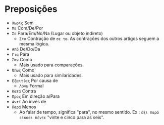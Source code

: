 # Preposições

-   `Χωρίς` Sem
-   `Με` Com/De/Por
-   `Σε` Para/Em/No/Na (Lugar ou objeto indireto)
    -   `Στο` Contração de `σε το`. As contrações dos outros artigos seguem a mesma lógica.
-   `Από` De/Do/Da
-   `Για` Para
-   `Σαν` Como
    -   Mais usado para comparações.
-   `Όπως` Como
    -   Mais usado para similaridades.
-   `Εξαιτίας` Por causa de
    -   `Λόγω` Formal
-   `Κατά` Contra
-   `Προς` Em direção a/Para
-   `Αντί` Ao invés de
-   `Παρά` Menos
    -   Ao falar de tempo, significa "para", no mesmo sentido. Ex.: `έξι παρά είκοσι πέντε` "vinte e cinco para as seis".
